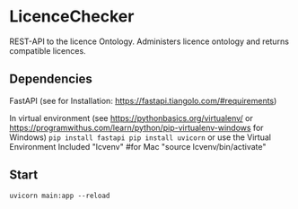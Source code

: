 # LicenceChecker
REST-API to the licence Ontology. Administers licence ontology and returns compatible licences.

## Dependencies
FastAPI (see for Installation: https://fastapi.tiangolo.com/#requirements)

In virtual environment (see https://pythonbasics.org/virtualenv/ or https://programwithus.com/learn/python/pip-virtualenv-windows for Windows)
`pip install fastapi
pip install uvicorn`
or 
use the Virtual Environment Included "lcvenv" 
#for Mac "source lcvenv/bin/activate" 

## Start
`uvicorn main:app --reload`


